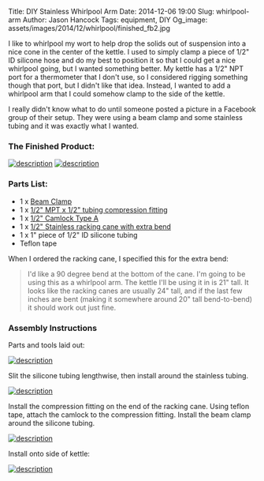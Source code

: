 Title: DIY Stainless Whirlpool Arm
Date: 2014-12-06 19:00
Slug: whirlpool-arm
Author: Jason Hancock
Tags: equipment, DIY
Og_image: assets/images/2014/12/whirlpool/finished_fb2.jpg

I like to whirlpool my wort to help drop the solids out of suspension into a nice cone in the center of the kettle. I used to simply clamp a piece of 1/2" ID silicone hose and do my best to position it so that I could get a nice whirlpool going, but I wanted something better. My kettle has a 1/2" NPT port for a thermometer that I don't use, so I considered rigging something though that port, but I didn't like that idea. Instead, I wanted to add a whirlpool arm that I could somehow clamp to the side of the kettle.

I really didn't know what to do until someone posted a picture in a Facebook group of their setup. They were using a beam clamp and some stainless tubing and it was exactly what I wanted.

### The Finished Product:

[![description](/assets/images/2014/12/whirlpool/finished_thumb.jpg)]({filename}/assets/images/2014/12/whirlpool/finished.jpg) [![description](/assets/images/2014/12/whirlpool/finished2_thumb.jpg)]({filename}/assets/images/2014/12/whirlpool/finished2.jpg)

### Parts List:

* 1 x [Beam Clamp](http://www.mcmaster.com/#30015t31)
* 1 x [1/2" MPT x 1/2" tubing compression fitting](http://www.stainlessbrewing.com/Compression-x-MPT-SS_p_92.html)
* 1 x [1/2" Camlock Type A](http://www.stainlessbrewing.com/Type-A-Camlock_p_61.html)
* 1 x [1/2" Stainless racking cane with extra bend](http://www.stainlessbrewing.com/SS-Racking-Cane_p_43.html)
* 1 x 1" piece of 1/2" ID silicone tubing
* Teflon tape

When I ordered the racking cane, I specified this for the extra bend:

> I'd like a 90 degree bend at the bottom of the cane. I'm going to be using this
> as a whirlpool arm. The kettle I'll be using it in is 21" tall. It looks like
> the racking canes are usually 24" tall, and if the last few inches are bent
> (making it somewhere around 20" tall bend-to-bend) it should work out just fine.

### Assembly Instructions

Parts and tools laid out:

[![description](/assets/images/2014/12/whirlpool/parts_thumb.jpg)]({filename}/assets/images/2014/12/whirlpool/parts.jpg)

Slit the silicone tubing lengthwise, then install around the stainless tubing.

[![description](/assets/images/2014/12/whirlpool/slit_thumb.jpg)]({filename}/assets/images/2014/12/whirlpool/slit.jpg)

Install the compression fitting on the end of the racking cane. Using teflon
tape, attach the camlock to the compression fitting. Install the beam clamp
around the silicone tubing.

[![description](/assets/images/2014/12/whirlpool/assembled_thumb.jpg)]({filename}/assets/images/2014/12/whirlpool/assembled.jpg)

Install onto side of kettle:

[![description](/assets/images/2014/12/whirlpool/installed_thumb.jpg)]({filename}/assets/images/2014/12/whirlpool/installed.jpg)
